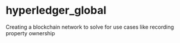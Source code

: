 # hyperledger_global
Creating a blockchain network to solve for use cases like recording property ownership
